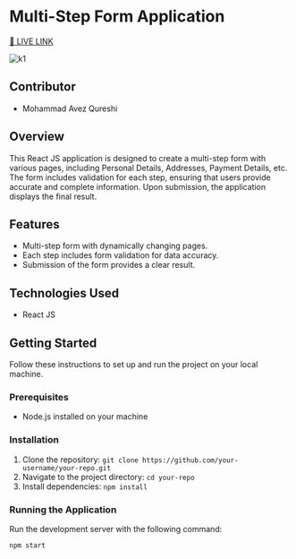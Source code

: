 # Multi-Step Form Application

[🔴 LIVE LINK ](https://avez-a1-stepform.netlify.app/)

![k1](https://github.com/avezqureshi14/a1-step-form/assets/95353195/67bcd3f4-7e8b-4910-9b2c-b4484fda6cc2)

## Contributor
- Mohammad Avez Qureshi

## Overview
This React JS application is designed to create a multi-step form with various pages, including Personal Details, Addresses, Payment Details, etc. The form includes validation for each step, ensuring that users provide accurate and complete information. Upon submission, the application displays the final result.

## Features
- Multi-step form with dynamically changing pages.
- Each step includes form validation for data accuracy.
- Submission of the form provides a clear result.

## Technologies Used
- React JS

## Getting Started
Follow these instructions to set up and run the project on your local machine.

### Prerequisites
- Node.js installed on your machine

### Installation
1. Clone the repository: `git clone https://github.com/your-username/your-repo.git`
2. Navigate to the project directory: `cd your-repo`
3. Install dependencies: `npm install`

### Running the Application
Run the development server with the following command:
```bash
npm start
